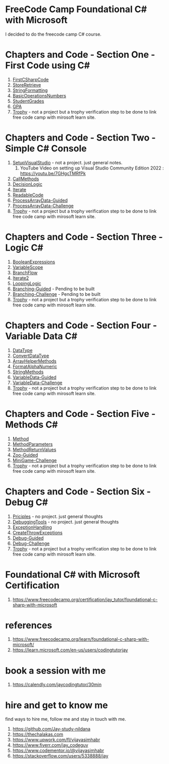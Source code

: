 # FreeCode Camp Foundational C# with Microsoft

I decided to do the freecode camp C# course.

# Chapters and Code - Section One - First Code using C#

1. [FirstCSharpCode](FirstCSharpCode)
1. [StoreRetrieve](StoreRetrieve)
1. [StringFormatting](StringFormatting)
1. [BasicOperationsNumbers](BasicOperationsNumbers)
1. [StudentGrades](StudentGrades)
1. [GPA](GPA)
1. [Trophy](Trophy) - not a project but a trophy verification step to be done to link free code camp with mirosoft learn site.

# Chapters and Code - Section Two - Simple C# Console

1. [SetupVisualStudio](SetupVisualStudio) - not a project. just general notes.
   1. YouTube Video on setting up Visual Studio Community Edition 2022 : https://youtu.be/7GHgcTMRfPk
1. [CallMethods](CallMethods)
1. [DecisionLogic](DecisionLogic)
1. [Iterate](Iterate)
1. [ReadableCode](ReadableCode)
1. [ProcessArrayData-Guided](ProcessArrayData-Guided)
1. [ProcessArrayData-Challenge](ProcessArrayData-Challenge)
1. [Trophy](Trophy) - not a project but a trophy verification step to be done to link free code camp with mirosoft learn site.

# Chapters and Code - Section Three - Logic C#

1. [BooleanExpressions](BooleanExpressions)
1. [VariableScope](VariableScope)
1. [BranchFlow](BranchFlow)
1. [Iterate2](Iterate2)
1. [LoopingLogic](LoopingLogic)
1. [Branching-Guided](Branching-Guided) - Pending to be built
1. [Branching-Challenge](Branching-Challenge) - Pending to be built
1. [Trophy](Trophy) - not a project but a trophy verification step to be done to link free code camp with mirosoft learn site.

# Chapters and Code - Section Four - Variable Data C#

1. [DataType](DataType)
1. [ConvertDataType](ConvertDataType)
1. [ArrayHelperMethods](ArrayHelperMethods)
1. [FormatAlphaNumeric](FormatAlphaNumeric)
1. [StringMethods](StringMethods)
1. [VariableData-Guided](VariableData-Guided)
1. [VariableData-Challenge](VariableData-Challenge)
1. [Trophy](Trophy) - not a project but a trophy verification step to be done to link free code camp with mirosoft learn site.

# Chapters and Code - Section Five - Methods C#

1. [Method](Method)
1. [MethodParameters](MethodParameters)
1. [MethodReturnValues](MethodReturnValues)
1. [Zoo-Guided](Zoo-Guided)
1. [MiniGame-Challenge](MiniGame-Challenge)
1. [Trophy](Trophy) - not a project but a trophy verification step to be done to link free code camp with mirosoft learn site.

# Chapters and Code - Section Six - Debug C#

1. [Priciples](Priciples) - no project. just general thoughts
1. [DebuggingTools](DebuggingTools) - no project. just general thoughts
1. [ExceptionHandling](ExceptionHandling)
1. [CreateThrowExceptions](CreateThrowExceptions)
1. [Debug-Guided](Debug-Guided)
1. [Debug-Challenge](Debug-Challenge)
1. [Trophy](Trophy) - not a project but a trophy verification step to be done to link free code camp with mirosoft learn site.

# Foundational C# with Microsoft Certification

1. https://www.freecodecamp.org/certification/jay_tutor/foundational-c-sharp-with-microsoft

# references

1. https://www.freecodecamp.org/learn/foundational-c-sharp-with-microsoft/
1. https://learn.microsoft.com/en-us/users/codingtutorjay

# book a session with me

1. https://calendly.com/jaycodingtutor/30min

# hire and get to know me

find ways to hire me, follow me and stay in touch with me.

1. https://github.com/Jay-study-nildana
1. https://thechalakas.com
1. https://www.upwork.com/fl/vijayasimhabr
1. https://www.fiverr.com/jay_codeguy
1. https://www.codementor.io/@vijayasimhabr
1. https://stackoverflow.com/users/5338888/jay
